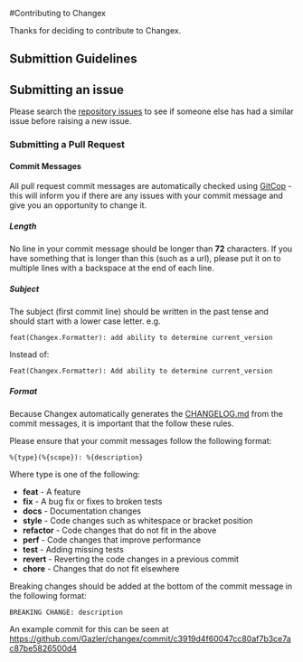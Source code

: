 #Contributing to Changex

Thanks for deciding to contribute to Changex.

## Submittion Guidelines

## Submitting an issue

Please search the [repository issues](https://github.com/Gazler/changex/issues) to see if someone else has had a similar issue before raising a new issue.

### Submitting a Pull Request

#### Commit Messages

All pull request commit messages are automatically checked using [GitCop](http://gitcop.com) - this will inform you if there are any issues with your commit message and give you an opportunity to change it.

##### Length

No line in your commit message should be longer than **72** characters. If you have something that is longer than this (such as a url), please put it on to multiple lines with a backspace at the end of each line.

##### Subject

The subject (first commit line) should be written in the past tense and should start with a lower case letter. e.g.

    feat(Changex.Formatter): add ability to determine current_version

Instead of:

    Feat(Changex.Formatter): Add ability to determine current_version

##### Format

Because Changex automatically generates the [CHANGELOG.md](https://github.com/Gazler/changex/blob/master/CHANGELOG.md) from the commit messages, it is important that the follow these rules.

Please ensure that your commit messages follow the following format:

    %{type}(%{scope}): %{description}

Where type is one of the following:

 * **feat** - A feature
 * **fix** - A bug fix or fixes to broken tests
 * **docs** - Documentation changes
 * **style** - Code changes such as whitespace or bracket position
 * **refactor** - Code changes that do not fit in the above
 * **perf** - Code changes that improve performance
 * **test** - Adding missing tests
 * **revert** - Reverting the code changes in a previous commit
 * **chore** - Changes that do not fit elsewhere

Breaking changes should be added at the bottom of the commit message in the following format:

    BREAKING CHANGE: description

An example commit for this can be seen at https://github.com/Gazler/changex/commit/c3919d4f60047cc80af7b3ce7ac87be5826500d4

